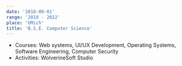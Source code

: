 ```yaml
---
date: '2018-09-01'
range: '2018 - 2022'
place: 'UMich'
title: 'B.S.E. Computer Science'
---
```


- Courses: Web systems, UI/UX Development, Operating Systems, Software Engineering, Computer Security
- Activities: WolverineSoft Studio

